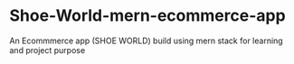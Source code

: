 # Shoe-World-mern-ecommerce-app
An Ecommmerce app (SHOE WORLD) build using mern stack for learning and project purpose 
